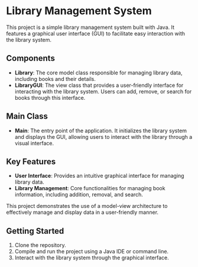 # Library Management System

This project is a simple library management system built with Java. It features a graphical user interface (GUI) to facilitate easy interaction with the library system.

## Components

- **Library**: The core model class responsible for managing library data, including books and their details.
- **LibraryGUI**: The view class that provides a user-friendly interface for interacting with the library system. Users can add, remove, or search for books through this interface.

## Main Class

- **Main**: The entry point of the application. It initializes the library system and displays the GUI, allowing users to interact with the library through a visual interface.

## Key Features

- **User Interface**: Provides an intuitive graphical interface for managing library data.
- **Library Management**: Core functionalities for managing book information, including addition, removal, and search.

This project demonstrates the use of a model-view architecture to effectively manage and display data in a user-friendly manner.

## Getting Started

1. Clone the repository.
2. Compile and run the project using a Java IDE or command line.
3. Interact with the library system through the graphical interface.

